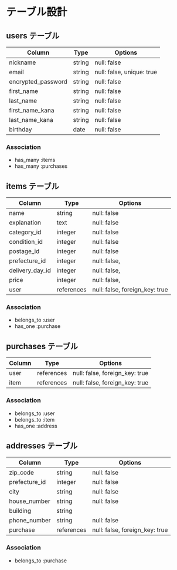 # テーブル設計

## users テーブル

| Column                |  Type  | Options                   |
| --------------------- | ------ | --------------------------|
| nickname              | string | null: false               |
| email                 | string | null: false, unique: true |
| encrypted_password    | string | null: false               |
| first_name            | string | null: false               |
| last_name             | string | null: false               |
| first_name_kana       | string | null: false               |
| last_name_kana        | string | null: false               |
| birthday              | date   | null: false               |

### Association

- has_many :items
- has_many :purchases 

## items テーブル

| Column             |  Type      | Options                        |
| ------------------ | ---------- | -------------------------------|
| name               | string     | null: false                    |
| explanation        | text       | null: false                    |
| category_id        | integer    | null: false                    |
| condition_id       | integer    | null: false                    |
| postage_id         | integer    | null: false                    |
| prefecture_id      | integer    | null: false,                   |
| delivery_day_id    | integer    | null: false,                   |
| price              | integer    | null: false,                   |
| user               | references | null: false, foreign_key: true |
### Association

- belongs_to :user
- has_one    :purchase


## purchases テーブル 

| Column       | Type       | Options                        |
| ------------ | ---------- | -------------------------------|
| user         | references | null: false, foreign_key: true |
| item         | references | null: false, foreign_key: true |

### Association

- belongs_to :user
- belongs_to :item
- has_one    :address

## addresses テーブル

| Column             |  Type      | Options                        |
| ------------------ | ---------- | -------------------------------|
| zip_code           | string     | null: false                    |
| prefecture_id      | integer    | null: false                    |
| city               | string     | null: false                    |
| house_number       | string     | null: false                    |
| building           | string     |                                |
| phone_number       | string     | null: false                    |
| purchase           | references | null: false, foreign_key: true |

### Association

- belongs_to :purchase